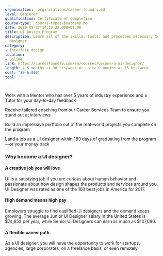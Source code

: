 ```yaml
---
organisation: _organisations/career-foundry.md
level: Beginner
qualification: Certificate of completion
course-type: _course-types/bootcamp.md
date: 2020-08-27T14:10:22.000+01:00
title: UI Design Program
description: Learn all of the skills, tools, and processes necessary to become a UI
  designer
category:
- Interface design
location:
- Online
link: https://careerfoundry.com/en/courses/become-a-ui-designer/
length: 4.5 months at 30 hrs/week or up to 9 months at 15 hrs/week
cost: "£5-6,000"
tool: ''

---
```

Work with a Mentor who has over 5 years of industry experience and a Tutor for your day-to-day feedback

Receive tailored coaching from our Career Services Team to ensure you stand out at interviews

Build an impressive portfolio out of the real-world projects you complete on the program

Land a job as a UI designer within 180 days of graduating from the program—or your money back

### Why become a UI designer?

#### A creative job you will love

UI is a satisfying job if you are curious about human behavior and passionate about how design shapes the products and services around you. UI Designer was rated as one of the 100 best jobs in America for 2017.

#### High demand means high pay

Employers struggle to find qualified UI designers and the demand keeps growing. The average Junior UI Designer salary in the United States is $74,953 per year, while Senior UI Designers can earn as much as $107,086.

#### A flexible career path

As a UI designer, you will have the opportunity to work for startups, agencies, large corporates, on a freelance basis, or even remotely.
